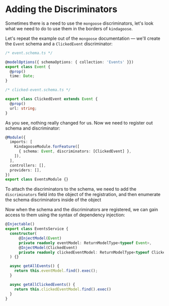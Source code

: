 # Adding the Discriminators

Sometimes there is a need to use the `mongoose` discriminators, let's look what we need to do to use them in the borders of `kindagoose`.

Let's repeat the example out of the `mongoose` documentation — we'll create the `Event` schema and a `ClickedEvent` discriminator:

```typescript
/* event.schema.ts */

@modelOptions({ schemaOptions: { collection: 'Events' }})
export class Event {
  @prop()
  time: Date;
}
```

```typescript
/* clicked-event.schema.ts */

export class ClickedEvent extends Event {
  @prop()
  url: string;
}
```

As you see, nothing really changed for us. Now we need to register out schema and discriminator:

```typescript
@Module({
  imports: [
    KindagooseModule.forFeature([
      { schema: Event, discriminators: [ClickedEvent] },
    ]),
  ],
  controllers: [],
  providers: [],
})
export class EventsModule {}
```

To attach the discriminators to the schema, we need to add the `discriminators` field into the object of the registration, and then enumerate the schema discriminators inside of the object

Now when the schema and the discriminators are registered, we can gain access to them using the syntax of dependency injection:

```typescript
@Injectable()
export class EventsService {
  constructor(
      @InjectModel(Event)
      private readonly eventModel: ReturnModelType<typeof Event>,
      @InjectModel(ClickedEvent)
      private readonly clickedEventModel: ReturnModelType<typeof ClickedEvent>,
  ) {}

  async getAllEvents() {
    return this.eventModel.find().exec();
  }

  async getAllClickedEvents() {
    return this.clickedEventModel.find().exec()
  }
}
```
